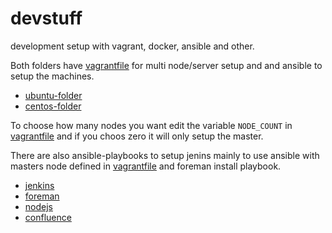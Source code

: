 # devstuff
development setup with vagrant, docker, ansible and other.

Both folders have [vagrantfile](ubuntu/Vagrant) for multi node/server setup and and ansible to setup the machines.
- [ubuntu-folder](ubuntu)
- [centos-folder](ubuntu)

To choose how many nodes you want edit the variable `NODE_COUNT` in [vagrantfile](ubuntu/Vagrant) and if you choos zero it will only setup the master.

There are also ansible-playbooks to setup jenins mainly to use ansible with masters node defined in [vagrantfile](ubuntu/Vagrant) and foreman install playbook.

- [jenkins](jenkins)
- [foreman](foreman)
- [nodejs](node-install.yml)
- [confluence](confluence)

